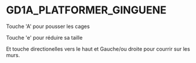 # GD1A_PLATFORMER_GINGUENE


Touche 'A' pour pousser les cages

Touche 'e' pour réduire sa taille

Et touche directionelles vers le haut et Gauche/ou droite pour courrir sur les murs.
